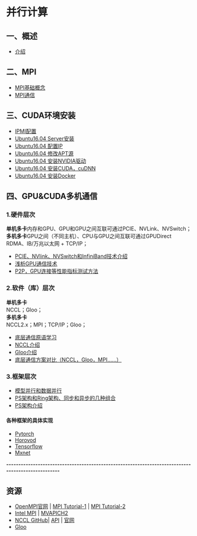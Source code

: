 # 并行计算  
## 一、概述
* [介绍](notes/introduce.md)   
## 二、MPI
* [MPI基础概念](notes/mpiconcept.md)
* [MPI通信](notes/communication.md)
## 三、CUDA环境安装  
* [IPMI配置](res/IPMI.pdf)  
* [Ubuntu16.04 Server安装](notes/serverinstall.md)
* [Ubuntu16.04 配置IP](notes/ip.md)
* [Ubuntu16.04 修改APT源](notes/apt.md)
* [Ubuntu16.04 安装NVIDIA驱动](notes/driverinstall.md)
* [Ubuntu16.04 安装CUDA，cuDNN](notes/cudainstall.md)
* [Ubuntu16.04 安装Docker](notes/docker.md)
## 四、GPU&CUDA多机通信
### 1.硬件层次
**单机多卡**内存和GPU、GPU和GPU之间互联可通过PCIE、NVLink、NVSwitch；    
**多机多卡**GPU之间（不同主机）、CPU与GPU之间互联可通过GPUDirect RDMA、IB/万兆以太网 + TCP/IP；      
* [PCIE、NVlink、NVSwitch和InfiniBand技术介绍](notes/pcie.md)   
* [浅析GPU通信技术](notes/gpus_communication.md)
* [P2P，GPU连接等性能指标测试方法](notes/test.md)
### 2.软件（库）层次
**单机多卡**  
NCCL；Gloo；       
**多机多卡**   
NCCL2.x；MPI；TCP/IP；Gloo；    
* [底层通信原语学习](notes/CollectiveCommunication.md)   
* [NCCL介绍](notes/nccl.md)
* [Gloo介绍](notes/gloo.md)
* [底层通信方案对比（NCCL，Gloo，MPI……）](notes/compare.md) 
### 3.框架层次
* [模型并行和数据并行](notes/dataandmodel.md)
* [PS架构和Ring架构、同步和异步的几种组合](notes/synasy.md)
* [PS架构介绍](notes/ps.md)
#### 各种框架的具体实现
* [Pytorch](https://github.com/fusimeng/PyTorch)
* [Horovod](https://github.com/fusimeng/Horovod)
* [Tensorflow](https://github.com/fusimeng/TensorFlow)
* [Mxnet](https://github.com/fusimeng/mxnet_)
   

**--------------------------------------------------------------------------------------------------**
## 资源
* [OpenMPI官网](https://www.open-mpi.org/)  |  [MPI Tutorial-1](https://riptutorial.com/zh-CN/mpi/topic/1943/mpi)  |  [MPI Tutorial-2](http://mpitutorial.com/tutorials/)   
* [Intel MPI](https://software.intel.com/en-us/mpi-library) | [MVAPICH2](http://mvapich.cse.ohio-state.edu/) 
* [NCCL GitHub](https://github.com/NVIDIA/nccl)| [API](https://docs.nvidia.com/deeplearning/sdk/index.html) | [官网](https://developer.nvidia.com/nccl)
* [Gloo](https://github.com/facebookincubator/gloo)


